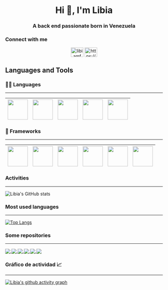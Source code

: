 <!DOCTYPE html>
<html>

<head>
    
   
 </head>
<body>
 <h1 align="center">Hi 👋, I'm Libia</h1>
<h3 align="center">A back end passionate born in Venezuela</h3>

<h3 align="left">Connect with me</h3>
    
<p align="center">
<a href="https://twitter.com/libiamfm" target="blank"><img align="center" src="https://raw.githubusercontent.com/rahuldkjain/github-profile-readme-generator/master/src/images/icons/Social/twitter.svg" alt="libiamfm" height="30" width="40" /></a>
<a href="https://linkedin.com/in/https://www.linkedin.com/in/libia-m-freites-m/" target="blank"><img align="center" src="https://raw.githubusercontent.com/rahuldkjain/github-profile-readme-generator/master/src/images/icons/Social/linked-in-alt.svg" alt="https://www.linkedin.com/in/libia-m-freites-m/" height="30" width="40" /></a>
</p>

<h2 align="left">Languages and Tools</h2>

      
 
    
<h3>👩‍💻 Languages</h3>
<hr />

    
| <img height="64" width="64" src="https://cdn.icon-icons.com/icons2/2415/PNG/128/java_original_wordmark_logo_icon_146459.png" /> |   <img height="64" width="64" src="https://cdn.icon-icons.com/icons2/112/PNG/128/python_18894.png" /> | <img height="64" width="64" src="https://cdn.icon-icons.com/icons2/2108/PNG/128/javascript_icon_130900.png" />  |  <img height="64" width="64" src="https://cdn.icon-icons.com/icons2/2107/PNG/128/file_type_html_icon_130541.png" /> | <img height="64" width="64" src="https://cdn.icon-icons.com/icons2/2107/PNG/128/file_type_css_icon_130661.png" /> |
| ------------- | ------------- |  ------------- |  -----------------|  -----------------|
    
<h3>🚀 Frameworks </h3>
<hr />
   
|  <img height="64" width="64" src="https://img.icons8.com/color/48/000000/spring-logo.png"/> | <img height="64" width="64" src="https://cdn.icon-icons.com/icons2/2699/PNG/128/hibernate_logo_icon_169034.png" />  |<img height="64" width="64" src="https://cdn.icon-icons.com/icons2/2107/PNG/128/file_type_maven_icon_130397.png" />   |  <img height="64" width="64" src="https://cdn.icon-icons.com/icons2/2107/PNG/128/file_type_angular_icon_130754.png" />  | <img height="64" width="64" src="https://cdn.icon-icons.com/icons2/2415/PNG/128/django_plain_logo_icon_146558.png" />  | <img height="64" width="64" src="https://cdn.icon-icons.com/icons2/512/PNG/128/prog-flask_icon-icons.com_50797.png" />  |
| ------------- | ------------- |  ------------- |  ------------- | ---------------- | ---------------- |

  
    
<!--| Java | Web | Python | PHP |
| ------------- | ------------- | ------------- | ------------- |
| Spring  | Javascript  | Django |
| Hibernate  | Html  |    
| JPA       | Css  |-->
    

 <h3 align="left">Activities</h3>
 <hr />
    
 ![Libia's GitHub stats](https://github-readme-stats-ten-blush.vercel.app/api?username=margaritasing&show_icons=true&theme=dracula)
    
    



    
 
   
       
  <h3 align="rigth">Most used languages</h3> 
  <hr />
 
    
 [![Top Langs](https://github-readme-stats-ten-blush.vercel.app/api/top-langs/?username=margaritasing&langs_count=9&theme=dracula)](https://github-readme-stats-ten-blush.vercel.app)





    
       
  

    
 <h3 align="left">Some repositories</h3> 
 <hr />
    
 <a href="https://github.com/margaritasing/a.Challenger_Disney">
      <img align="center" src="https://github-readme-stats-ten-blush.vercel.app/api/pin/?username=margaritasing&repo=Challenger_Disney&theme=dracula" />
</a>
<a href="https://github.com/margaritasing/A.CRUDSpringBD">
      <img align="center" src="https://github-readme-stats.vercel.app/api/pin/?username=margaritasing&repo=CRUDSpringBD&theme=dracula" />
</a>
<a href="https://github.com/margaritasing/AplicacionAerolineaDjango">
      <img align="center" src="https://github-readme-stats-ten-blush.vercel.app/api/pin/?username=margaritasing&repo=AplicacionAerolineaDjango&theme=dracula" />
</a>
    <a href="https://github.com/margaritasing/A.Python-con-React">
      <img align="center" src="https://github-readme-stats.vercel.app/api/pin/?username=margaritasing&repo=Python-con-React&theme=dracula" />
</a>
<a href="https://github.com/margaritasing/ApiProductoRoles">
      <img align="center" src="https://github-readme-stats-ten-blush.vercel.app/api/pin/?username=margaritasing&repo=ApiProductoRoles&theme=dracula" />
</a>
 <a href="https://github.com/margaritasing/GaleriaDePeliculasOMDB">
      <img align="center" src="https://github-readme-stats.vercel.app/api/pin/?username=margaritasing&repo=GaleriaDePeliculasOMDB&theme=dracula" />
</a>
    
  
 



 <h3 align="left">Gráfico de actividad 📈</h3> 
 <hr />

 
    
    
[![Libia's github activity graph]( https://graficoactividad.herokuapp.com/graph?username=margaritasing&theme=dracula)](https://github.com/margaritasing/github-readme-activity-graph)
    
    
    
    
    



</body>

</html>





